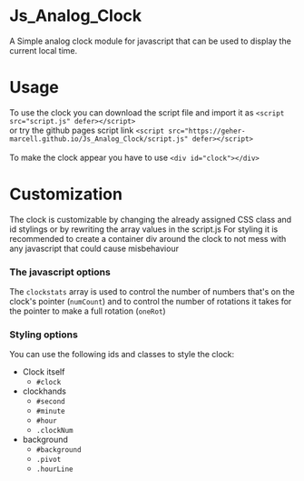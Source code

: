 # Js_Analog_Clock

A Simple analog clock module for javascript that can be used to display the current local time.

# Usage
To use the clock you can download the script file and import it as `<script src="script.js" defer></script>`<br> or try the github pages script link `<script src="https://geher-marcell.github.io/Js_Analog_Clock/script.js" defer></script>`<br><br>
To make the clock appear you have to use `<div id="clock"></div>`

# Customization
The clock is customizable by changing the already assigned CSS class and id stylings or by rewriting the array values in the script.js
For styling it is recommended to create a container div around the clock to not mess with any javascript that could cause misbehaviour

### The javascript options
The `clockstats` array is used to control the number of numbers that's on the clock's pointer (`numCount`) and to control the number of rotations it takes for the pointer to make a full rotation (`oneRot`)

### Styling options
You can use the following ids and classes to style the clock:
- Clock itself
  - `#clock`
- clockhands
  - `#second`
  - `#minute`
  - `#hour`
  - `.clockNum`
- background
  - `#background`
  - `.pivot`
  - `.hourLine`
 
